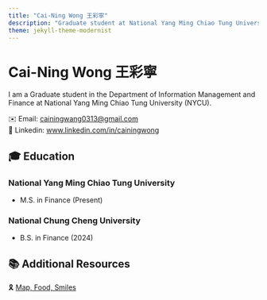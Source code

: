 ```yaml
---
title: "Cai-Ning Wong 王彩寧"
description: "Graduate student at National Yang Ming Chiao Tung University"
theme: jekyll-theme-modernist
---
```


# Cai-Ning Wong 王彩寧  
I am a Graduate student in the Department of Information Management and Finance at National Yang Ming Chiao Tung University (NYCU).  

✉️ Email: cainingwang0313@gmail.com  
🧷 Linkedin: www.linkedin.com/in/cainingwong

## 🎓 Education  

### National Yang Ming Chiao Tung University  
- M.S. in Finance (Present)  

### National Chung Cheng University  
- B.S. in Finance (2024)  

## 📚 Additional Resources  
🎗️ [Map, Food, Smiles](https://github.com/HWTeng-Teaching/202502-Financial-Econometrics/blob/7add4179af23da621274892f1cb1bc351e61c851/313707006_Cai%20Ning/README.md)  
